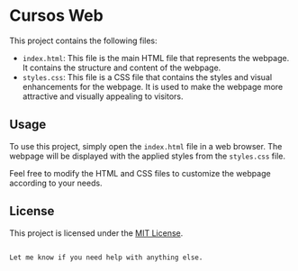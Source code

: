 # Cursos Web

This project contains the following files:

- `index.html`: This file is the main HTML file that represents the webpage. It contains the structure and content of the webpage.
- `styles.css`: This file is a CSS file that contains the styles and visual enhancements for the webpage. It is used to make the webpage more attractive and visually appealing to visitors.

## Usage

To use this project, simply open the `index.html` file in a web browser. The webpage will be displayed with the applied styles from the `styles.css` file.

Feel free to modify the HTML and CSS files to customize the webpage according to your needs.

## License

This project is licensed under the [MIT License](LICENSE).
```

Let me know if you need help with anything else.